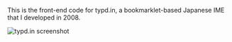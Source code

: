 ﻿This is the front-end code for typd.in, a bookmarklet-based Japanese IME that I developed in 2008.

![typd.in screenshot](http://github.com/jed/typd.in/raw/master/screenshot.png)